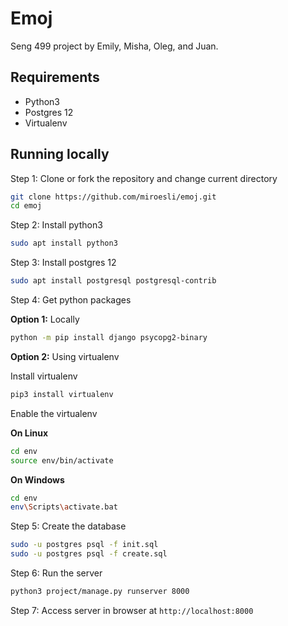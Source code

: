 # Emoj

Seng 499 project by Emily, Misha, Oleg, and Juan.

## Requirements

- Python3
- Postgres 12
- Virtualenv

## Running locally

Step 1: Clone or fork the repository and change current directory

```bash
git clone https://github.com/miroesli/emoj.git
cd emoj
```

Step 2: Install python3

```bash
sudo apt install python3
```

Step 3: Install postgres 12

```bash
sudo apt install postgresql postgresql-contrib
```

Step 4: Get python packages

**Option 1:** Locally

```bash
python -m pip install django psycopg2-binary
```

**Option 2:** Using virtualenv

Install virtualenv

```bash
pip3 install virtualenv
```

Enable the virtualenv

**On Linux**

```bash
cd env
source env/bin/activate
```

**On Windows**

```bash
cd env
env\Scripts\activate.bat
```

Step 5: Create the database

```bash
sudo -u postgres psql -f init.sql
sudo -u postgres psql -f create.sql
```

Step 6: Run the server

```bash
python3 project/manage.py runserver 8000
```

Step 7: Access server in browser at `http://localhost:8000`
